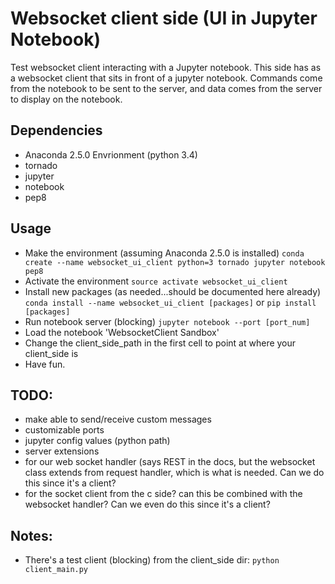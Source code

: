 # Websocket client side (UI in Jupyter Notebook)

Test websocket client interacting with a Jupyter notebook. This side has as
a websocket client that sits in front of a jupyter notebook. Commands come
from the notebook to be sent to the server, and data comes from the server to
display on the notebook.

## Dependencies
* Anaconda 2.5.0 Envrionment (python 3.4)
 * tornado
 * jupyter
 * notebook
 * pep8

## Usage
* Make the environment (assuming Anaconda 2.5.0 is installed)
`conda create --name websocket_ui_client python=3 tornado jupyter notebook pep8`
* Activate the environment
`source activate websocket_ui_client`
* Install new packages (as needed...should be documented here already)
`conda install --name websocket_ui_client [packages]` or `pip install [packages]`
* Run notebook server (blocking) `jupyter notebook --port [port_num]`
* Load the notebook 'WebsocketClient Sandbox'
* Change the client_side_path in the first cell to point at where your
  client_side is
* Have fun.

## TODO:
* make able to send/receive custom messages
* customizable ports
* jupyter config values (python path)
* server extensions
 * for our web socket handler (says REST in the docs, but the websocket class
   extends from request handler, which is what is needed. Can we do this
   since it's a client?
 * for the socket client from the c side? can this be combined with the
   websocket handler? Can we even do this since it's a client?

## Notes:
* There's a test client (blocking) from the client_side dir:
  `python client_main.py`

